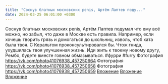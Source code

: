 ```yaml
---
title: "Соснув блатных московских penis, Артём Лаптев поду..."
date: 2024-03-25 06:01:00 +0300
---
```


Соснув блатных московских penis, Артём Лаптев подумал что ему всё можно, но забыл, что даже в Москве есть правила. Например, если хочешь творить грязь и домогаться до школьниц, изволь, чтоб хата была твоя. С Керальтом проконсультировался бы.
Чтож гнида, ухудшилась твоя улучшенная жизнь. Иди жить к твоему новому другу, Рембо, будете вместе говном обмазываться.
#фурри #furry
Фотография
<a class="vk-attach" href="https://vk.com/photo41076938_457250664">https://vk.com/photo41076938_457250664</a>
Фотография
<a class="vk-attach" href="https://vk.com/photo41076938_457250658">https://vk.com/photo41076938_457250658</a>
Фотография
<a class="vk-attach" href="https://vk.com/photo41076938_457250659">https://vk.com/photo41076938_457250659</a>
<a class="vk-attach" href="https://vk.com/photo41076938_457250664">Вложение</a>
<a class="vk-attach" href="https://vk.com/photo41076938_457250658">Вложение</a>
<a class="vk-attach" href="https://vk.com/photo41076938_457250659">Вложение</a>
